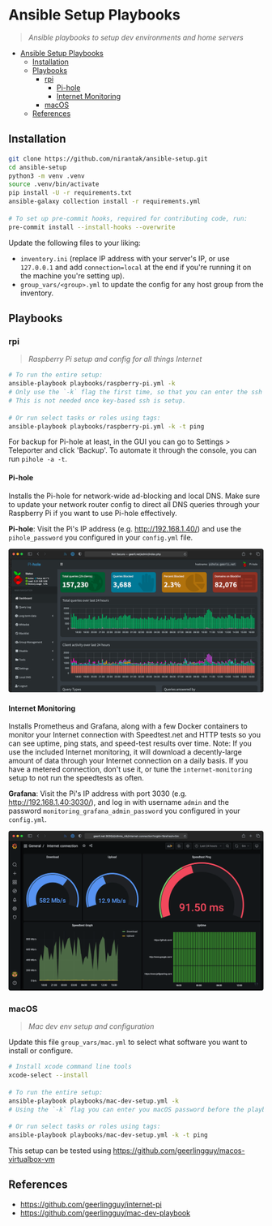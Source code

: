 # Ansible Setup Playbooks

> _Ansible playbooks to setup dev environments and home servers_

- [Ansible Setup Playbooks](#ansible-setup-playbooks)
  - [Installation](#installation)
  - [Playbooks](#playbooks)
    - [rpi](#rpi)
      - [Pi-hole](#pi-hole)
      - [Internet Monitoring](#internet-monitoring)
    - [macOS](#macos)
  - [References](#references)

## Installation

```bash
git clone https://github.com/nirantak/ansible-setup.git
cd ansible-setup
python3 -m venv .venv
source .venv/bin/activate
pip install -U -r requirements.txt
ansible-galaxy collection install -r requirements.yml

# To set up pre-commit hooks, required for contributing code, run:
pre-commit install --install-hooks --overwrite
```

Update the following files to your liking:

- `inventory.ini` (replace IP address with your server's IP, or use `127.0.0.1` and add `connection=local` at the end if you're running it on the machine you're setting up).
- `group_vars/<group>.yml` to update the config for any host group from the inventory.

## Playbooks

### rpi

> _Raspberry Pi setup and config for all things Internet_

```bash
# To run the entire setup:
ansible-playbook playbooks/raspberry-pi.yml -k
# Only use the `-k` flag the first time, so that you can enter the ssh password.
# This is not needed once key-based ssh is setup.

# Or run select tasks or roles using tags:
ansible-playbook playbooks/raspberry-pi.yml -k -t ping
```

For backup for Pi-hole at least, in the GUI you can go to Settings > Teleporter and click 'Backup'. To automate it through the console, you can run `pihole -a -t`.

#### Pi-hole

Installs the Pi-hole for network-wide ad-blocking and local DNS. Make sure to update your network router config to direct all DNS queries through your Raspberry Pi if you want to use Pi-hole effectively.

**Pi-hole**: Visit the Pi's IP address (e.g. http://192.168.1.40/) and use the `pihole_password` you configured in your `config.yml` file.

![Pi-hole Dashboard](.github/images/pi-hole.png)

#### Internet Monitoring

Installs Prometheus and Grafana, along with a few Docker containers to monitor your Internet connection with Speedtest.net and HTTP tests so you can see uptime, ping stats, and speed-test results over time.
Note: If you use the included Internet monitoring, it will download a decently-large amount of data through your Internet connection on a daily basis. If you have a metered connection, don't use it, or tune the `internet-monitoring` setup to not run the speedtests as often.

**Grafana**: Visit the Pi's IP address with port 3030 (e.g. http://192.168.1.40:3030/), and log in with username `admin` and the password `monitoring_grafana_admin_password` you configured in your `config.yml`.

![Internet Monitoring Dashboard in Grafana](.github/images/internet-monitoring.png)

### macOS

> _Mac dev env setup and configuration_

Update this file `group_vars/mac.yml` to select what software you want to install or configure.

```bash
# Install xcode command line tools
xcode-select --install

# To run the entire setup:
ansible-playbook playbooks/mac-dev-setup.yml -k
# Using the `-k` flag you can enter you macOS password before the playbook runs

# Or run select tasks or roles using tags:
ansible-playbook playbooks/mac-dev-setup.yml -k -t ping
```

This setup can be tested using https://github.com/geerlingguy/macos-virtualbox-vm

## References

- https://github.com/geerlingguy/internet-pi
- https://github.com/geerlingguy/mac-dev-playbook
